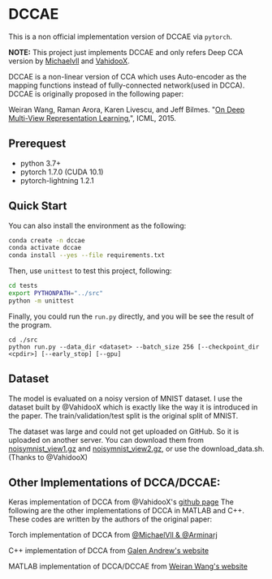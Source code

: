 # DCCAE
This is a non official implementation version of DCCAE via `pytorch`.

**NOTE:** This project just implements DCCAE and only refers Deep CCA version by [Michaelvll](https://github.com/Michaelvll/DeepCCA) and [VahidooX](https://github.com/VahidooX/DeepCCA).

DCCAE is a non-linear version of CCA which uses Auto-encoder as the mapping functions instead of fully-connected network(used in DCCA). DCCAE is originally proposed in the following paper:

Weiran Wang, Raman Arora, Karen Livescu, and Jeff Bilmes. "[On Deep Multi-View Representation Learning.](http://proceedings.mlr.press/v37/wangb15.pdf)", ICML, 2015.


## Prerequest

* python 3.7+
* pytorch 1.7.0 (CUDA 10.1)
* pytorch-lightning 1.2.1


## Quick Start

You can also install the environment as the following:
```bash
conda create -n dccae
conda activate dccae
conda install --yes --file requirements.txt
```

Then, use `unittest` to test this project, following:

```bash
cd tests
export PYTHONPATH="../src"
python -m unittest
```

Finally, you could run the `run.py` directly, and you will be see the result of the program.
```
cd ./src
python run.py --data_dir <dataset> --batch_size 256 [--checkpoint_dir <cpdir>] [--early_stop] [--gpu]
```


## Dataset
The model is evaluated on a noisy version of MNIST dataset. I use the dataset built by @VahidooX which is exactly like the way it is introduced in the paper. The train/validation/test split is the original split of MNIST.

The dataset was large and could not get uploaded on GitHub. So it is uploaded on another server. You can download them from [noisymnist_view1.gz](https://www2.cs.uic.edu/~vnoroozi/noisy-mnist/noisymnist_view1.gz) and [noisymnist_view2.gz](https://www2.cs.uic.edu/~vnoroozi/noisy-mnist/noisymnist_view2.gz), or use the download_data.sh. (Thanks to @VahidooX)


## Other Implementations of DCCA/DCCAE:

Keras implementation of DCCA from @VahidooX's [github page](https://github.com/VahidooX) The following are the other implementations of DCCA in MATLAB and C++. These codes are written by the authors of the original paper:

Torch implementation of DCCA from [@MichaelVll & @Arminarj](https://github.com/Michaelvll/DeepCCA)

C++ implementation of DCCA from [Galen Andrew's website](https://homes.cs.washington.edu/~galen/)

MATLAB implementation of DCCA/DCCAE from [Weiran Wang's website](http://ttic.uchicago.edu/~wwang5/dccae.html)
